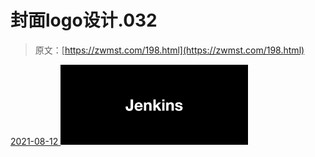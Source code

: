 <!--yml
category: 未分类
date: 0001-01-01 00:00:00
--->

# 封面logo设计.032

> 原文：[https://zwmst.com/198.html](https://zwmst.com/198.html)

   [ <time datetime="2021-08-12T09:33:00+08:00"> 2021-08-12 </time> ](https://zwmst.com/%e5%b0%81%e9%9d%a2logo%e8%ae%be%e8%ae%a1-032-2)  [![](img/06d3132fd83915bca131004a31612be1.png)](https://zwmst.com/wp-content/uploads/2021/08/1628731980-5eb730e5fa92371.jpeg)